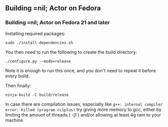 ## Building =nil; Actor on Fedora

### Building =nil; Actor on Fedora 21 and later

Installing required packages:
```
sudo ./install-dependencies.sh
```

You then need to run the following to create the build directory:
```
./configure.py --mode=release
```
Note it is enough to run this once, and you don't need to repeat it before
every build.

Then finally:
```
ninja-build -C build/release
```

In case there are compilation issues, especially like ```g++: internal compiler error: Killed (program cc1plus)``` try giving more memory to gcc, either by limiting the amount of threads ( -j1 ) and/or allowing at least 4g ram to your machine
